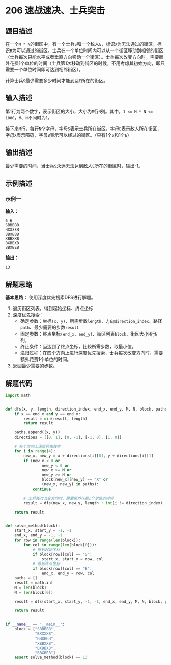 # 206 速战速决、士兵突击

## 题目描述

在一个`M * N`的街区中，有一个士兵`S`和一个敌人`E`，标识`X`为无法通过的街区，标识`B`为可以通过的街区。士兵在一个单位时间内可以从一个街区移动到相邻的街区（士兵每次只能水平或者垂直方向移动一个街区）。士兵每次改变方向时，需要额外花费1个单位的时间（士兵第1次移动到街区的时候，不用考虑其初始方向，即只需要一个单位时间即可达到相邻街区）。

计算士兵`S`最少需要多少时间才能到达`E`所在的街区。

## 输入描述

第1行为两个数字，表示街区的大小，大小为`M`行`N`列。其中，`1 <= M * N <= 1000`，`M`、`N`不同时为1。

接下来`M`行，每行`N`个字母，字母`S`表示士兵所在街区，字母`E`表示敌人所在街区，字母`X`表示障碍，字母`B`表示可以经过的街区。（只有1个`S`和1个`E`）

## 输出描述

最少需要的时间，当士兵`S`永远无法达到敌人`E`所在的街区时，输出-1。

## 示例描述

### 示例一

**输入：**
```text
6 6
SBBBBB
BXXXXB
BBXBBB
XBBXXB
BXBBXB
BBXBEB
```

**输出：**
```text
13
```

## 解题思路

**基本思路：** 使用深度优先搜索DFS进行解题。
1. 遍历街区列表，得到起始坐标、终点坐标
2. 深度优先搜索：
   - 确定参数：坐标`(x, y)`、所需步数`length`、方向`direction_index`、路径`path`、最少需要的步数`result`
   - 固定参数：终点坐标`(end_x, end_y)`、街区列表`block`、街区大小`M`行`N`列。
   - 终止条件：当达到了终点坐标，比较所需步数，取最小值。
   - 递归过程：在四个方向上进行深度优先搜索，士兵每次改变方向时，需要额外花费1个单位的时间。
3. 返回最少需要的步数。

## 解题代码

```python
import math


def dfs(x, y, length, direction_index, end_x, end_y, M, N, block, paths, result):
    if x == end_x and y == end_y:
        result = min(result, length)
        return result

    paths.append((x, y))
    directions = [[0, 1], [0, -1], [-1, 0], [1, 0]]

    # 各个方向上深度优先搜索
    for i in range(4):
        new_x, new_y = x + directions[i][0], y + directions[i][1]
        if (new_x < 0 or
                new_y < 0 or
                new_x >= M or
                new_y >= N or
                block[new_x][new_y] == "X" or
                (new_x, new_y) in paths):
            continue

        # 士兵每次改变方向时，需要额外花费1个单位的时间
        result = dfs(new_x, new_y, length + int(i != direction_index) + 1, i, end_x, end_y, M, N, block, paths, result)

    return result


def solve_method(block):
    start_x, start_y = -1, -1
    end_x, end_y = -1, -1
    for row in range(len(block)):
        for col in range(len(block[0])):
            # 得到起始坐标
            if block[row][col] == "S":
                start_x, start_y = row, col
            # 得到终点坐标
            if block[row][col] == "E":
                end_x, end_y = row, col
    paths = []
    result = math.inf
    M = len(block)
    N = len(block[0])

    result = dfs(start_x, start_y, -1, -1, end_x, end_y, M, N, block, paths, result)

    return result


if __name__ == '__main__':
    block = ["SBBBBB",
             "BXXXXB",
             "BBXBBB",
             "XBBXXB",
             "BXBBXB",
             "BBXBEB"]
    assert solve_method(block) == 13
```